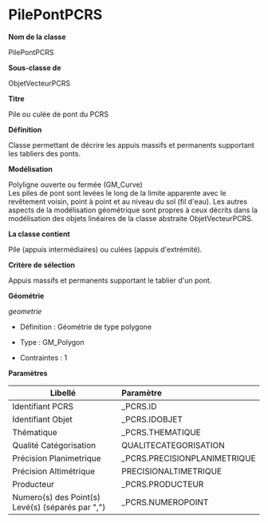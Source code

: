 # PilePontPCRS #



**Nom de la classe**

PilePontPCRS

**Sous-classe de**

ObjetVecteurPCRS

**Titre**

Pile ou culée de pont du PCRS

**Définition**

Classe permettant de décrire les appuis massifs et permanents supportant les tabliers des ponts.

**Modélisation**

Polyligne ouverte ou fermée (GM_Curve) <br>
Les piles de pont sont levées le long de la limite apparente avec le revêtement voisin, point à point et au niveau du sol (fil d'eau). Les autres aspects de la modélisation géométrique sont propres à  ceux décrits dans la modélisation des objets linéaires de la classe abstraite ObjetVecteurPCRS.

**La classe contient**

Pile (appuis intermédiaires) ou culées (appuis d'extrémité).

**Critère de sélection**

Appuis massifs et permanents supportant le tablier d'un pont.

**Géométrie**

*geometrie*

- Définition : Géométrie de type polygone

- Type : GM_Polygon

- Contraintes : 1

**Paramètres**

| Libellé | Paramètre |
| ---------|:-------------|
|Identifiant PCRS|_PCRS.ID|
|Identifiant Objet|_PCRS.IDOBJET|
|Thématique|_PCRS.THEMATIQUE|
|Qualité Catégorisation|QUALITECATEGORISATION|
|Précision Planimetrique|_PCRS.PRECISIONPLANIMETRIQUE|
|Précision Altimétrique|PRECISIONALTIMETRIQUE|
|Producteur|_PCRS.PRODUCTEUR|
|Numero(s) des Point(s) Levé(s) (séparés par ",")|_PCRS.NUMEROPOINT|
